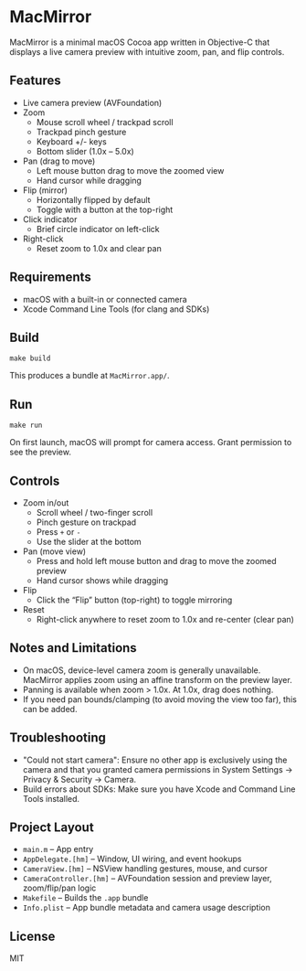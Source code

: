 # MacMirror

MacMirror is a minimal macOS Cocoa app written in Objective-C that displays a live camera preview with intuitive zoom, pan, and flip controls.

## Features
- Live camera preview (AVFoundation)
- Zoom
  - Mouse scroll wheel / trackpad scroll
  - Trackpad pinch gesture
  - Keyboard +/- keys
  - Bottom slider (1.0x – 5.0x)
- Pan (drag to move)
  - Left mouse button drag to move the zoomed view
  - Hand cursor while dragging
- Flip (mirror)
  - Horizontally flipped by default
  - Toggle with a button at the top-right
- Click indicator
  - Brief circle indicator on left-click
- Right-click
  - Reset zoom to 1.0x and clear pan

## Requirements
- macOS with a built-in or connected camera
- Xcode Command Line Tools (for clang and SDKs)

## Build
```
make build
```
This produces a bundle at `MacMirror.app/`.

## Run
```
make run
```
On first launch, macOS will prompt for camera access. Grant permission to see the preview.

## Controls
- Zoom in/out
  - Scroll wheel / two-finger scroll
  - Pinch gesture on trackpad
  - Press `+` or `-`
  - Use the slider at the bottom
- Pan (move view)
  - Press and hold left mouse button and drag to move the zoomed preview
  - Hand cursor shows while dragging
- Flip
  - Click the “Flip” button (top-right) to toggle mirroring
- Reset
  - Right-click anywhere to reset zoom to 1.0x and re-center (clear pan)

## Notes and Limitations
- On macOS, device-level camera zoom is generally unavailable. MacMirror applies zoom using an affine transform on the preview layer.
- Panning is available when zoom > 1.0x. At 1.0x, drag does nothing.
- If you need pan bounds/clamping (to avoid moving the view too far), this can be added.

## Troubleshooting
- "Could not start camera": Ensure no other app is exclusively using the camera and that you granted camera permissions in System Settings → Privacy & Security → Camera.
- Build errors about SDKs: Make sure you have Xcode and Command Line Tools installed.

## Project Layout
- `main.m` – App entry
- `AppDelegate.[hm]` – Window, UI wiring, and event hookups
- `CameraView.[hm]` – NSView handling gestures, mouse, and cursor
- `CameraController.[hm]` – AVFoundation session and preview layer, zoom/flip/pan logic
- `Makefile` – Builds the `.app` bundle
- `Info.plist` – App bundle metadata and camera usage description

## License
MIT

